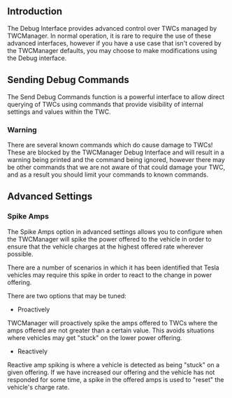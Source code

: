 ## Introduction

The Debug Interface provides advanced control over TWCs managed by TWCManager. In normal operation, it is rare to require the use of these advanced interfaces, however if you have a use case that isn't covered by the TWCManager defaults, you may choose to make modifications using the Debug interface.

## Sending Debug Commands

The Send Debug Commands function is a powerful interface to allow direct querying of TWCs using commands that provide visibility of internal settings and values within the TWC.

### Warning

There are several known commands which do cause damage to TWCs! These are blocked by the TWCManager Debug Interface and will result in a warning being printed and the command being ignored, however there may be other commands that we are not aware of that could damage your TWC, and as a result you should limit your commands to known commands.

## Advanced Settings
### Spike Amps

The Spike Amps option in advanced settings allows you to configure when the TWCManager will spike the power offered to the vehicle in order to ensure that the vehicle charges at the highest offered rate wherever possible.

There are a number of scenarios in which it has been identified that Tesla vehicles may require this spike in order to react to the change in power offering.

There are two options that may be tuned:

   * Proactively

TWCManager will proactively spike the amps offered to TWCs where the amps offered are not greater than a certain value. This avoids situations where vehicles may get "stuck" on the lower power offering.

   * Reactively

Reactive amp spiking is where a vehicle is detected as being "stuck" on a given offering. If we have increased our offering and the vehicle has not responded for some time, a spike in the offered amps is used to "reset" the vehicle's charge rate.
